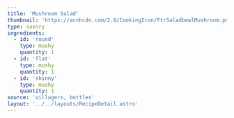 ```yaml
---
title: 'Mushroom Salad'
thumbnail: 'https://acnhcdn.com/2.0/CookingIcon/FtrSaladbowlMushroom.png'
type: savory
ingredients:
  - id: 'round'
    type: mushy
    quantity: 1
  - id: 'flat'
    type: mushy
    quantity: 1
  - id: 'skinny'
    type: mushy
    quantity: 1
source: 'villagers, bottles'
layout: '../../layouts/RecipeDetail.astro'
---
```

